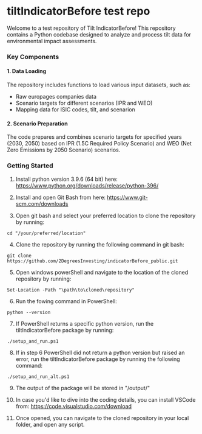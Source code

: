 # tiltIndicatorBefore test repo

Welcome to a test repository of Tilt IndicatorBefore! This repository contains a Python codebase designed to analyze and process tilt data for environmental impact assessments.

### Key Components

#### 1. Data Loading

The repository includes functions to load various input datasets, such as:
- Raw europages companies data
- Scenario targets for different scenarios (IPR and WEO)
- Mapping data for ISIC codes, tilt, and scenarion


#### 2. Scenario Preparation

The code prepares and combines scenario targets for specified years (2030, 2050) based on IPR (1.5C Required Policy Scenario) and WEO (Net Zero Emissions by 2050 Scenario) scenarios.


### Getting Started

1. Install python version 3.9.6 (64 bit) here:
https://www.python.org/downloads/release/python-396/

2. Install and open Git Bash from here: 
https://www.git-scm.com/downloads

3. Open git bash and select your preferred location to clone the repository by running:
```` Shell
cd "/your/preferred/location"
````
4. Clone the repository by running the following command in git bash:
```` Shell
git clone https://github.com/2DegreesInvesting/indicatorBefore_public.git
````
5. Open windows powerShell and navigate to the location of the cloned repository by running:
```` Shell
Set-Location -Path "\path\to\cloned\repository"
````
6. Run the fowing command in PowerShell:
```` Shell
python --version
````
7. If PowerShell returns a specific python version, run the tiltIndicatorBefore package by running:
```` Shell
./setup_and_run.ps1
````
8. If in step 6 PowerShell did not return a python version but raised an error, run the tiltIndicatorBefore package by running the following command:
```` Shell
./setup_and_run_alt.ps1
````
9. The output of the package will be stored in "/output/"

10. In case you'd like to dive into the coding details, you can install VSCode from:
https://code.visualstudio.com/download

11. Once opened, you can navigate to the cloned repository in your local folder, and open any script.
